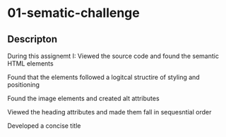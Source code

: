 # 01-sematic-challenge

## Descripton
During this assignemt I:
Viewed the source code and found the semantic HTML elements

Found that the elements followed a logitcal structire of styling and positioning

Found the image elements and created alt attributes

Viewed the heading attributes and made them fall in sequesntial order

Developed a concise title